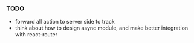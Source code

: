 ### TODO
* forward all action to server side to track
* think about how to design async module, and make better integration with react-router
